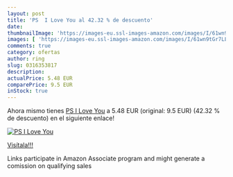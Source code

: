 ```yaml
---
layout: post
title: 'PS  I Love You al 42.32 % de descuento'
date: 
thumbnailImage: 'https://images-eu.ssl-images-amazon.com/images/I/61wn9tGr7LL._SL200_.jpg'
images: [ 'https://images-eu.ssl-images-amazon.com/images/I/61wn9tGr7LL._SL200_.jpg' ]
comments: true
category: ofertas
author: ring
slug: 0316353817
description:
actualPrice: 5.48 EUR
comparePrice: 9.5 EUR
inStock: true
---
```


Ahora mismo tienes [PS  I Love You](https://www.amazon.es/dp/0316353817/?tag=tolees-21) a 5.48 EUR (original: 9.5 EUR) (42.32 %  de descuento) en el siguiente enlace!

[![PS  I Love You](https://images-eu.ssl-images-amazon.com/images/I/61wn9tGr7LL._SL200_.jpg)](https://www.amazon.es/dp/0316353817/?tag=tolees-21)

[Visítala!!!](https://www.amazon.es/dp/0316353817/?tag=tolees-21)

Links participate in Amazon Associate program and might generate a comission on qualifying sales
